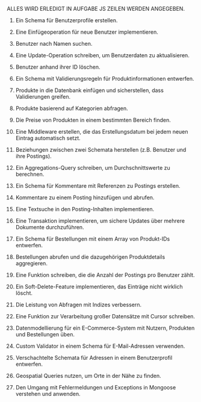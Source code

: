 ALLES WIRD ERLEDIGT IN AUFGABE JS ZEILEN WERDEN ANGEGEBEN.

1. Ein Schema für Benutzerprofile erstellen.

2. Eine Einfügeoperation für neue Benutzer implementieren.

3. Benutzer nach Namen suchen.

4. Eine Update-Operation schreiben, um Benutzerdaten zu aktualisieren.

5. Benutzer anhand ihrer ID löschen.

6. Ein Schema mit Validierungsregeln für Produktinformationen entwerfen.

7. Produkte in die Datenbank einfügen und sicherstellen, dass Validierungen greifen.

8. Produkte basierend auf Kategorien abfragen.

9. Die Preise von Produkten in einem bestimmten Bereich finden.

10. Eine Middleware erstellen, die das Erstellungsdatum bei jedem neuen Eintrag automatisch setzt.

11. Beziehungen zwischen zwei Schemata herstellen (z.B. Benutzer und ihre Postings).

12. Ein Aggregations-Query schreiben, um Durchschnittswerte zu berechnen.

13. Ein Schema für Kommentare mit Referenzen zu Postings erstellen.

14. Kommentare zu einem Posting hinzufügen und abrufen.

15. Eine Textsuche in den Posting-Inhalten implementieren.

16. Eine Transaktion implementieren, um sichere Updates über mehrere Dokumente durchzuführen.

17. Ein Schema für Bestellungen mit einem Array von Produkt-IDs entwerfen.

18. Bestellungen abrufen und die dazugehörigen Produktdetails aggregieren.
19. Eine Funktion schreiben, die die Anzahl der Postings pro Benutzer zählt.
20. Ein Soft-Delete-Feature implementieren, das Einträge nicht wirklich löscht.
21. Die Leistung von Abfragen mit Indizes verbessern.
22. Eine Funktion zur Verarbeitung großer Datensätze mit Cursor schreiben.
23. Datenmodellierung für ein E-Commerce-System mit Nutzern, Produkten und Bestellungen üben.
24. Custom Validator in einem Schema für E-Mail-Adressen verwenden.
25. Verschachtelte Schemata für Adressen in einem Benutzerprofil entwerfen.
26. Geospatial Queries nutzen, um Orte in der Nähe zu finden.
27. Den Umgang mit Fehlermeldungen und Exceptions in Mongoose verstehen und anwenden.
